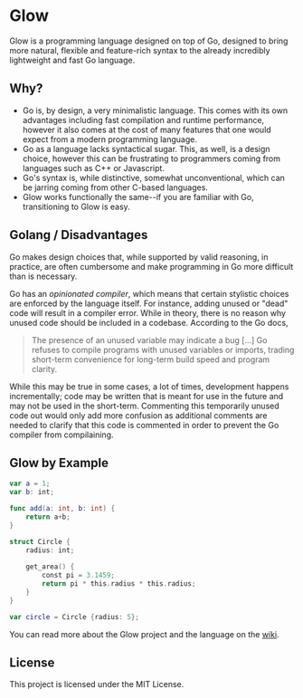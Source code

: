 # Glow

Glow is a programming language designed on top of Go, designed to bring more natural, flexible and feature-rich syntax to the already incredibly lightweight and fast Go language.

## Why?
- Go is, by design, a very minimalistic language. This comes with its own advantages including fast compilation and runtime performance, however it also comes at the cost of many features that one would expect from a modern programming language.
- Go as a language lacks syntactical sugar. This, as well, is a design choice, however this can be frustrating to programmers coming from languages such as C++ or Javascript.
- Go's syntax is, while distinctive, somewhat unconventional, which can be jarring coming from other C-based languages.
- Glow works functionally the same--if you are familiar with Go, transitioning to Glow is easy.

## Golang / Disadvantages
Go makes design choices that, while supported by valid reasoning, in practice, are often cumbersome and make programming in Go more difficult than is necessary.

Go has an *opinionated compiler*, which means that certain stylistic choices are enforced by the language itself. For instance, adding unused or "dead" code will result in a compiler error. While in theory, there is no reason why unused code should be included in a codebase. According to the Go docs,

> The presence of an unused variable may indicate a bug [...] Go refuses to compile programs with unused variables or imports, trading short-term convenience for long-term build speed and program clarity.

While this may be true in some cases, a lot of times, development happens incrementally; code may be written that is meant for use in the future and may not be used in the short-term. Commenting this temporarily unused code out would only add more confusion as additional comments are needed to clarify that this code is commented in order to prevent the Go compiler from compilaining.

## Glow by Example

```swift
var a = 1;
var b: int;

func add(a: int, b: int) {
    return a+b;
}
```

```swift
struct Circle {
    radius: int;
    
    get_area() {
        const pi = 3.1459;
        return pi * this.radius * this.radius;
    }
}

var circle = Circle {radius: 5};

```

You can read more about the Glow project and the language on the [wiki](https://github.com/iahuang/glow/wiki).

## License

This project is licensed under the MIT License.